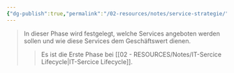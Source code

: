 ```yaml
---
{"dg-publish":true,"permalink":"/02-resources/notes/service-strategie/","tags":["GFN/LF06"],"noteIcon":"","updated":"2025-07-12T13:31:41.314+02:00"}
---
```


>In dieser Phase wird festgelegt, welche Services angeboten werden sollen und wie diese Services dem Geschäftswert dienen.
>> Es ist die Erste Phase bei [[02 - RESOURCES/Notes/IT-Sercice Lifecycle\|IT-Sercice Lifecycle]].
